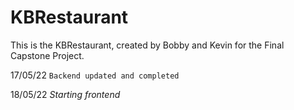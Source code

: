 # KBRestaurant
This is the KBRestaurant, created by Bobby and Kevin for the Final Capstone Project.

17/05/22
`Backend updated and completed`

18/05/22
_Starting frontend_
